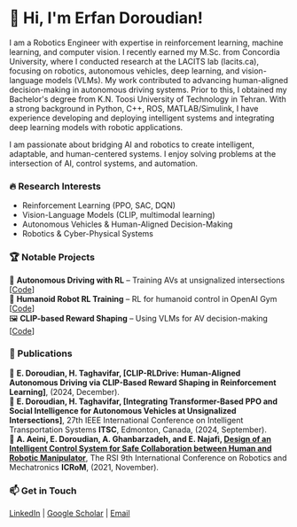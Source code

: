 # 👋 Hi, I'm Erfan Doroudian!
I am a Robotics Engineer with expertise in reinforcement learning, machine learning, and computer vision. I recently earned my M.Sc. from Concordia University, where I conducted research at the LACITS lab (lacits.ca), focusing on robotics, autonomous vehicles, deep learning, and vision-language models (VLMs). My work contributed to advancing human-aligned decision-making in autonomous driving systems. Prior to this, I obtained my Bachelor's degree from K.N. Toosi University of Technology in Tehran.  With a strong background in Python, C++, ROS, MATLAB/Simulink, I have experience developing and deploying intelligent systems and integrating deep learning models with robotic applications.

I am passionate about bridging AI and robotics to create intelligent, adaptable, and human-centered systems. I enjoy solving problems at the intersection of AI, control systems, and automation.

### 🔥 Research Interests
- Reinforcement Learning (PPO, SAC, DQN)
- Vision-Language Models (CLIP, multimodal learning)
- Autonomous Vehicles & Human-Aligned Decision-Making
- Robotics & Cyber-Physical Systems

### 🏆 Notable Projects
🚗 **Autonomous Driving with RL** – Training AVs at unsignalized intersections [[Code](https://github.com/yourrepo)]  
🦾 **Humanoid Robot RL Training** – RL for humanoid control in OpenAI Gym [[Code](https://github.com/yourrepo)]  
🖼 **CLIP-based Reward Shaping** – Using VLMs for AV decision-making [[Code](https://github.com/yourrepo)]  

### 📄 Publications
📜 **E. Doroudian, H. Taghavifar, [CLIP-RLDrive: Human-Aligned Autonomous Driving via CLIP-Based Reward Shaping in Reinforcement Learning]**, (2024, December).  
📜 **E. Doroudian, H. Taghavifar, [Integrating Transformer-Based PPO and Social Intelligence for Autonomous Vehicles at Unsignalized Intersections]**, 27th IEEE International Conference on Intelligent Transportation Systems **ITSC**, Edmonton, Canada, (2024, September).  
📜 **A. Aeini, E. Doroudian, A. Ghanbarzadeh, and E. Najafi, [Design of an Intelligent Control System for Safe Collaboration between Human and Robotic Manipulator](https://ieeexplore.ieee.org/document/9663503)**, The RSI 9th International Conference on Robotics and Mechatronics **ICRoM**, (2021, November).  

### 📫 Get in Touch
[LinkedIn](https://www.linkedin.com/in/erfandoroudian/) | [Google Scholar](https://scholar.google.ca/citations?user=8GWQ9_IAAAAJ&hl=en) | [Email](mailto:erfan.droudian@gmail.com)
